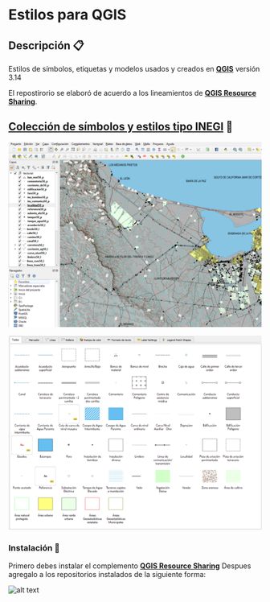 # Estilos para QGIS

## Descripción 📋
Estilos de símbolos, etiquetas y modelos usados y creados en [**QGIS**](https://qgis.org) versión 3.14

El repostirorio se elaboró de acuerdo a los lineamientos de [**QGIS Resource Sharing**](http://qgis-contribution.github.io/QGIS-ResourceSharing/author/creating-repository.html).

## [Colección de símbolos y estilos tipo INEGI](https://github.com/Krotalo25/qgis_estilos/tree/master/collections/tipoINEGI) 📖

![alt text](https://github.com/Krotalo25/qgis_estilos/blob/master/collections/tipoINEGI/preview/estilos_previo.png)

![alt text](https://github.com/Krotalo25/qgis_estilos/blob/master/collections/tipoINEGI/preview/simbolos_previo.png)

### Instalación 🔧
Primero debes instalar el complemento [**QGIS Resource Sharing**](http://qgis-contribution.github.io/QGIS-ResourceSharing/author/creating-repository.html)
Despues agregalo a los repositorios instalados de la siguiente forma:

![alt text](https://github.com/Krotalo25/qgis_estilos/blob/master/Mi%20video.gif)
